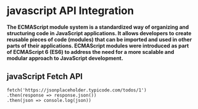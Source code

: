 # javascript API Integration

**The ECMAScript module system is a standardized way of organizing and structuring code in JavaScript applications. It allows developers to create reusable pieces of code (modules) that can be imported and used in other parts of their applications. ECMAScript modules were introduced as part of ECMAScript 6 (ES6) to address the need for a more scalable and modular approach to JavaScript development.**




## javaScript Fetch API

```
fetch('https://jsonplaceholder.typicode.com/todos/1')
.then(response => response.json())
.then(json => console.log(json))
```

